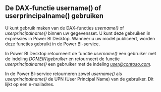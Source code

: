 ## <a name="using-the-username-or-userprincipalname-dax-function"></a>De DAX-functie username() of userprincipalname() gebruiken
U kunt gebruik maken van de DAX-functies *username()* of *userprincipalname()* binnen uw gegevensset. U kunt deze gebruiken in expressies in Power BI Desktop. Wanneer u uw model publiceert, worden deze functies gebruikt in de Power BI-service.

In Power BI Desktop retourneert de functie *username()* een gebruiker met de indeling *DOMEIN\gebruiker* en retourneert de functie *userprincipalname()* een gebruiker met de indeling  <em>user@contoso.com</em>.

In de Power BI-service retourneren zowel *username()* als *userprincipalname()* de UPN (User Principal Name) van de gebruiker. Dit lijkt op een e-mailadres.

